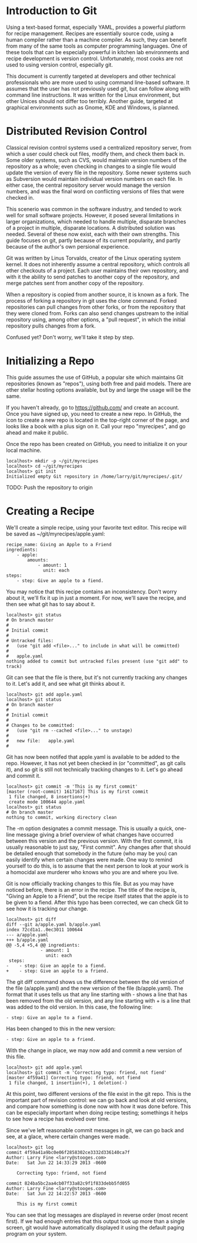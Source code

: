 # Introduction to Git

Using a text-based format, especially YAML, provides a powerful platform for recipe management. Recipes are essentially source code, using a human compiler rather than a machine compiler. As such, they can benefit from many of the same tools as computer programming languages. One of these tools that can be especially powerful in kitchen lab environments and recipe development is version control. Unfortunately, most cooks are not used to using version control, especially git.

This document is currently targeted at developers and other technical professionals who are more used to using command line-based software. It assumes that the user has not previously used git, but can follow along with command line instructions. It was written for the Linux environment, but other Unices should not differ too terribly. Another guide, targeted at graphical environments such as Gnome, KDE and Windows, is planned.

Distributed Revision Control
============================

Classical revision control systems used a centralized repository server, from which a user could check out files, modify them, and check them back in. Some older systems, such as CVS, would maintain version numbers of the repository as a whole; even checking in changes to a single file would update the version of every file in the repository. Some newer systems such as Subversion would maintain individual version numbers on each file. In either case, the central repository server would manage the version numbers, and was the final word on conflicting versions of files that were checked in.

This scenerio was common in the software industry, and tended to work well for small software projects. However, it posed several limitations in larger organizations, which needed to handle multiple, disparate branches of a project in multiple, disparate locations. A distributed solution was needed. Several of these now exist, each with their own strengths. This guide focuses on git, partly because of its current popularity, and partly because of the author's own persional experience.

Git was written by Linus Torvalds, creator of the Linux operating system kernel. It does not inherently assume a central repository, which controls all other checkouts of a project. Each user maintains their own repository, and with it the ability to send patches to another copy of the repository, and merge patches sent from another copy of the repository.

When a repository is copied from another source, it is known as a fork. The process of forking a repository in git uses the clone command. Forked repositories can pull changes from other forks, or from the repository that they were cloned from. Forks can also send changes upstream to the initial repository using, among other options, a "pull request", in which the initial repository pulls changes from a fork.

Confused yet? Don't worry, we'll take it step by step.

Initializing a Repo
===================

This guide assumes the use of GitHub, a popular site which maintains Git repositories (known as "repos"), using both free and paid models. There are other stellar hosting options available, but by and large the usage will be the same.

If you haven't already, go to <https://github.com/> and create an account. Once you have signed up, you need to create a new repo. In GitHub, the icon to create a new repo is located in the top-right corner of the page, and looks like a book with a plus sign on it. Call your repo "myrecipes", and go ahead and make it public.

Once the repo has been created on GitHub, you need to initialize it on your local machine.

``` sourceCode
localhost> mkdir -p ~/git/myrecipes
localhost> cd ~/git/myrecipes
localhost> git init
Initialized empty Git repository in /home/larry/git/myrecipes/.git/
```

TODO: Push the repository to origin

Creating a Recipe
=================

We'll create a simple recipe, using your favorite text editor. This recipe will be saved as ~/git/myrecipes/apple.yaml:

``` sourceCode
recipe_name: Giving an Apple to a Friend
ingredients:
    - apple:
        amounts:
            - amount: 1
              unit: each
steps:
    - step: Give an apple to a fiend.
```

You may notice that this recipe contains an inconsistency. Don't worry about it, we'll fix it up in just a moment. For now, we'll save the recipe, and then see what git has to say about it.

``` sourceCode
localhost> git status
# On branch master
#
# Initial commit
#
# Untracked files:
#   (use "git add <file>..." to include in what will be committed)
#
#   apple.yaml
nothing added to commit but untracked files present (use "git add" to track)
```

Git can see that the file is there, but it's not currently tracking any changes to it. Let's add it, and see what git thinks about it.

``` sourceCode
localhost> git add apple.yaml 
localhost> git status
# On branch master
#
# Initial commit
#
# Changes to be committed:
#   (use "git rm --cached <file>..." to unstage)
#
#   new file:   apple.yaml
#
```

Git has now been notifed that apple.yaml is available to be added to the repo. However, it has not yet been checked in (or "committed", as git calls it), and so git is still not technically tracking changes to it. Let's go ahead and commit it.

``` sourceCode
localhost> git commit -m 'This is my first commit'
[master (root-commit) 1617167] This is my first commit
 1 file changed, 8 insertions(+)
 create mode 100644 apple.yaml
localhost> git status
# On branch master
nothing to commit, working directory clean
```

The -m option designates a commit message. This is usually a quick, one-line message giving a brief overview of what changes have occurred between this version and the previous version. With the first commit, it is usually reasonable to just say, "First commit". Any changes after that should be detailed enough that somebody in the future (who may be you) can easily identify when certain changes were made. One way to remind yourself to do this, is to assume that the next person to look at your work is a homocidal axe murderer who knows who you are and where you live.

Git is now officially tracking changes to this file. But as you may have noticed before, there is an error in the recipe. The title of the recipe is, "Giving an Apple to a Friend", but the recipe itself states that the apple is to be given to a fiend. After this typo has been corrected, we can check Git to see how it is tracking our change.

``` sourceCode
localhost> git diff
diff --git a/apple.yaml b/apple.yaml
index 72cd1a1..0ec3011 100644
--- a/apple.yaml
+++ b/apple.yaml
@@ -5,4 +5,4 @@ ingredients:
             - amount: 1
               unit: each
 steps:
-    - step: Give an apple to a fiend.
+    - step: Give an apple to a friend.
```

The git diff command shows us the difference between the old version of the file (a/apple.yaml) and the new version of the file (b/apple.yaml). The format that it uses tells us that any line starting with - shows a line that has been removed from the old version, and any line starting with + is a line that was added to the old version. In this case, the following line:

``` sourceCode
- step: Give an apple to a fiend.
```

Has been changed to this in the new version:

``` sourceCode
- step: Give an apple to a friend.
```

With the change in place, we may now add and commit a new version of this file.

``` sourceCode
localhost> git add apple.yaml 
localhost> git commit -m 'Correcting typo: friend, not fiend'
[master 4f59a41] Correcting typo: friend, not fiend
 1 file changed, 1 insertion(+), 1 deletion(-)
```

At this point, two different versions of the file exist in the git repo. This is the important part of revision control: we can go back and look at old versions, and compare how something is done now with how it was done before. This can be especially important when doing recipe testing; somethings it helps to see how a recipe has evolved over time.

Since we've left reasonable commit messages in git, we can go back and see, at a glace, where certain changes were made.

``` sourceCode
localhost> git log
commit 4f59a41a9bc0e06f2858302ce3332d336140ca7f
Author: Larry Fine <larry@stooges.com>
Date:   Sat Jun 22 14:33:29 2013 -0600

    Correcting typo: friend, not fiend

commit 824ba5bc2aa4cb07f33a82c9f1f833debb5fd055
Author: Larry Fine <larry@stooges.com>
Date:   Sat Jun 22 14:22:57 2013 -0600

    This is my first commit
```

You can see that log messages are displayed in reverse order (most recent first). If we had enough entries that this output took up more than a single screen, git would have automatically displayed it using the default paging program on your system.
